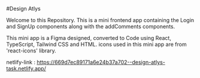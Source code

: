 #Design Atlys

Welcome to this Repository.
This is a mini frontend app containing the Login and SignUp components
along with the addComments components.

This mini app is a Figma designed, converted to Code using React, TypeScript, Tailwind CSS and HTML.
icons used in this mini app are from 'react-icons' library.

netlify-link : https://669d7ec89171a6e24b37a702--design-atlys-task.netlify.app/

